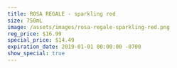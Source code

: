 ```yaml
---
title: ROSA REGALE - sparkling red
size: 750mL
image: /assets/images/rosa-regale-sparkling-red.png
reg_price: $16.99
special_price: $14.49
expiration_date: 2019-01-01 00:00:00 -0700
show_special: true
---
```


